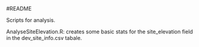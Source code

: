 #README

Scripts for analysis.

AnalyseSiteElevation.R: creates some basic stats for the site_elevation field in the dev_site_info.csv tabale.  